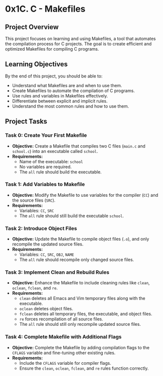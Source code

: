 # 0x1C. C - Makefiles

## Project Overview
This project focuses on learning and using Makefiles, a tool that automates the compilation process for C projects. The goal is to create efficient and optimized Makefiles for compiling C programs.

## Learning Objectives
By the end of this project, you should be able to:

- Understand what Makefiles are and when to use them.
- Create Makefiles to automate the compilation of C programs.
- Use rules and variables in Makefiles effectively.
- Differentiate between explicit and implicit rules.
- Understand the most common rules and how to use them.
  
## Project Tasks

### Task 0: Create Your First Makefile
- **Objective:** Create a Makefile that compiles two C files (`main.c` and `school.c`) into an executable called `school`.
- **Requirements:**
  - Name of the executable: `school`
  - No variables are required.
  - The `all` rule should build the executable.

### Task 1: Add Variables to Makefile
- **Objective:** Modify the Makefile to use variables for the compiler (`CC`) and the source files (`SRC`).
- **Requirements:**
  - Variables: `CC`, `SRC`
  - The `all` rule should still build the executable `school`.

### Task 2: Introduce Object Files
- **Objective:** Update the Makefile to compile object files (`.o`), and only recompile the updated source files.
- **Requirements:**
  - Variables: `CC`, `SRC`, `OBJ`, `NAME`
  - The `all` rule should recompile only changed source files.

### Task 3: Implement Clean and Rebuild Rules
- **Objective:** Enhance the Makefile to include cleaning rules like `clean`, `oclean`, `fclean`, and `re`.
- **Requirements:**
  - `clean` deletes all Emacs and Vim temporary files along with the executable.
  - `oclean` deletes object files.
  - `fclean` deletes all temporary files, the executable, and object files.
  - `re` forces recompilation of all source files.
  - The `all` rule should still only recompile updated source files.

### Task 4: Complete Makefile with Additional Flags
- **Objective:** Complete the Makefile by adding compilation flags to the `CFLAGS` variable and fine-tuning other existing rules.
- **Requirements:**
  - Include the `CFLAGS` variable for compiler flags.
  - Ensure the `clean`, `oclean`, `fclean`, and `re` rules function correctly.
